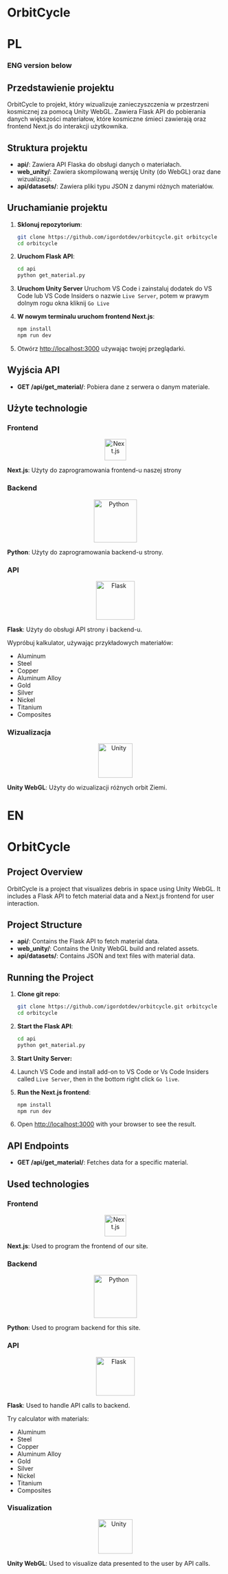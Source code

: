 # OrbitCycle

# PL
### ENG version below
## Przedstawienie projektu

OrbitCycle to projekt, który wizualizuje zanieczyszczenia w przestrzeni kosmicznej za pomocą Unity WebGL. Zawiera Flask API do pobierania danych większości materiałow, które kosmiczne śmieci zawierają oraz frontend Next.js do interakcji użytkownika.

## Struktura projektu

- **api/**: Zawiera API Flaska do obsługi danych o materiałach.
- **web_unity/**: Zawiera skompilowaną wersję Unity (do WebGL) oraz dane wizualizacji.
- **api/datasets/**: Zawiera pliki typu JSON z danymi różnych materiałów.

## Uruchamianie projektu
1. **Sklonuj repozytorium**:
	```bash
	git clone https://github.com/igordotdev/orbitcycle.git orbitcycle
	cd orbitcycle
	```

1. **Uruchom Flask API**:
	```bash
	cd api
	python get_material.py
	```
2. **Uruchom Unity Server**
        Uruchom VS Code i zainstaluj dodatek do VS Code lub VS Code Insiders o nazwie ```Live Server```, potem w prawym dolnym rogu okna kliknij ```Go Live```

3. **W nowym terminalu uruchom frontend Next.js**:
	```bash
 	npm install
	npm run dev
	```

4. Otwórz [http://localhost:3000](http://localhost:3000) używając twojej przeglądarki.

## Wyjścia API

- **GET /api/get_material/<material>**: Pobiera dane z serwera o danym materiale.

## Użyte technologie

### Frontend

<p align="center">
	<img src="https://upload.wikimedia.org/wikipedia/commons/8/8e/Nextjs-logo.svg" alt="Next.js" style="height: 50px;"/>
</p>

**Next.js**: Użyty do zaprogramowania frontend-u naszej strony

### Backend

<p align="center">
	<img src="https://upload.wikimedia.org/wikipedia/commons/c/c3/Python-logo-notext.svg" alt="Python" style="height: 100px;"/>
</p>

**Python**: Użyty do zaprogramowania backend-u strony.

### API

<p align="center">
	<img src="https://upload.wikimedia.org/wikipedia/commons/3/3c/Flask_logo.svg" alt="Flask" style="height: 90px;"/>
</p>

**Flask**: Użyty do obsługi API strony i backend-u.

Wypróbuj kalkulator, używając przykładowych materiałów:
- Aluminum
- Steel
- Copper
- Aluminum Alloy
- Gold
- Silver
- Nickel
- Titanium
- Composites

### Wizualizacja

<p align="center">
	<img src="https://upload.wikimedia.org/wikipedia/commons/1/19/Unity_Technologies_logo.svg" alt="Unity" style="height: 80px;"/>
</p>

**Unity WebGL**: Użyty do wizualizacji różnych orbit Ziemi.


# EN
# OrbitCycle
## Project Overview

OrbitCycle is a project that visualizes debris in space using Unity WebGL. It includes a Flask API to fetch material data and a Next.js frontend for user interaction.

## Project Structure

- **api/**: Contains the Flask API to fetch material data.
- **web_unity/**: Contains the Unity WebGL build and related assets.
- **api/datasets/**: Contains JSON and text files with material data.

## Running the Project

1. **Clone git repo**:
	```bash
	git clone https://github.com/igordotdev/orbitcycle.git orbitcycle
	cd orbitcycle
	```

1. **Start the Flask API**:
	```bash
	cd api
	python get_material.py
	```
2. **Start Unity Server:**

3. Launch VS Code and install add-on to VS Code or Vs Code Insiders called ```Live Server```, then in the bottom right click ```Go live```.

4. **Run the Next.js frontend**:
	```bash
 	npm install
	npm run dev
	```

5. Open [http://localhost:3000](http://localhost:3000) with your browser to see the result.

## API Endpoints

- **GET /api/get_material/<material>**: Fetches data for a specific material.

## Used technologies

### Frontend

<p align="center">
	<img src="https://upload.wikimedia.org/wikipedia/commons/8/8e/Nextjs-logo.svg" alt="Next.js" style="height: 50px;"/>
</p>

**Next.js**: Used to program the frontend of our site.

### Backend

<p align="center">
	<img src="https://upload.wikimedia.org/wikipedia/commons/c/c3/Python-logo-notext.svg" alt="Python" style="height: 100px;"/>
</p>

**Python**: Used to program backend for this site.

### API

<p align="center">
	<img src="https://upload.wikimedia.org/wikipedia/commons/3/3c/Flask_logo.svg" alt="Flask" style="height: 90px;"/>
</p>

**Flask**: Used to handle API calls to backend.

Try calculator with materials:
- Aluminum
- Steel
- Copper
- Aluminum Alloy
- Gold
- Silver
- Nickel
- Titanium
- Composites

### Visualization

<p align="center">
	<img src="https://upload.wikimedia.org/wikipedia/commons/1/19/Unity_Technologies_logo.svg" alt="Unity" style="height: 80px;"/>
</p>

**Unity WebGL**: Used to visualize data presented to the user by API calls.

